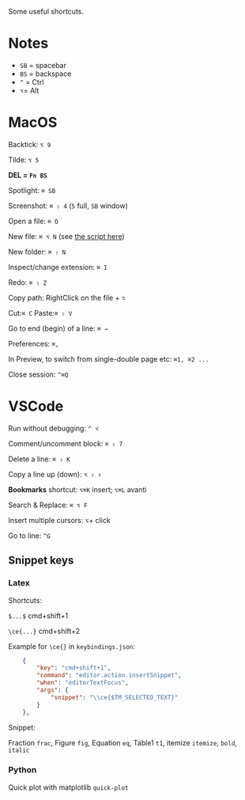 Some useful shortcuts.

# Notes

* `SB` = spacebar
* `BS` = backspace
* `^` = Ctrl
* `⌥`= Alt

# MacOS

Backtick: `⌥ 9`

Tilde: `⌥ 5`

**DEL = `Fn BS`**

Spotlight: `⌘ SB`

Screenshot: `⌘ ⇧ 4` (`5` full, `SB` window)

Open a file: `⌘ O`

New file: `⌘ ⌥ N` (see [the script here](https://apple.stackexchange.com/questions/129699/create-a-new-txt-file-in-finder-keyboard-shortcut))

New folder: `⌘ ⇧ N`

Inspect/change extension: `⌘ I`

Redo: `⌘ ⇧ Z`

Copy path: RightClick on the file + `⌥`

Cut:`⌘ C` Paste:`⌘ ⇧ V`

Go to end (begin) of a line: `⌘ →`

Preferences: `⌘,`

In Preview, to switch from single-double page etc: `⌘1, ⌘2 ...`

Close session: `^⌘Q`

# VSCode

Run without debugging: `^ ⌥`

Comment/uncomment block: `⌘ ⇧ 7`

Delete a line: `⌘ ⇧ K`

Copy a line up (down): `⌥ ⇧ ↑`

**Bookmarks** shortcut: `⌥⌘K` insert; `⌥⌘L` avanti

Search & Replace: `⌘ ⌥ F`

Insert multiple cursors: `⌥`+ click

Go to line: `^G`

## Snippet keys

### Latex

Shortcuts:

`$...$` cmd+shift+1

`\ce{...}` cmd+shift+2

Example for `\ce{}` in `keybindings.json`:

```json
    {
        "key": "cmd+shift+1",
        "command": "editor.action.insertSnippet",
        "when": "editorTextFocus",
        "args": {
            "snippet": "\\ce{$TM_SELECTED_TEXT}"            
        }
    },
```

Snippet:

Fraction `frac`, Figure `fig`, Equation `eq`, Table1 `t1`, itemize `itemize`, `bold`, `italic`

### Python

Quick plot with matplotlib `quick-plot`
